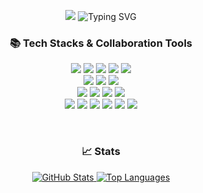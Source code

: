 <p align="center">
<img src="https://capsule-render.vercel.app/api?type=venom&height=200&color=gradient&text=Hi,%20I'm%20So%20Jeong👋&fontSize=50&desc=Frontend%20Developer%20Aspirant&textBg=false&section=header&reversal=false&descSize=20&descAlignY=70">
<img src="https://readme-typing-svg.demolab.com?font=Fira+Code&pause=1000&color=58A6FF&random=false&width=435&lines=A+student+majoring+in+SSWU-CSE.;Convergence+Security+Engineering" alt="Typing SVG" />
</p>
<h3 align="center">📚 Tech Stacks & Collaboration Tools</h3>
<p align="center">
  <!-- "https://img.shields.io/badge/{뱃지이름}-{뱃지색깔}?style=flat-square&logo={로고이름}&logoColor=white" -->
<img src="https://img.shields.io/badge/HTML5-E34F26?style=flat-square&logo=html5&logoColor=white"/>
<img src="https://img.shields.io/badge/css3-1572B6?style=flat-square&logo=css3&logoColor=white">
<img src="https://img.shields.io/badge/Javascript-ffb13b?style=flat-square&logo=javascript&logoColor=white"/>
<img src="https://img.shields.io/badge/TypeScript-3178C6?style=flat-square&logo=TypeScript&logoColor=white"/>
<img src="https://img.shields.io/badge/Python-3766AB?style=flat-square&logo=Python&logoColor=white"/>
<br>
<img src="https://img.shields.io/badge/React-61DAFB?style=flat-square&logo=React&logoColor=white"/>
<img src="https://img.shields.io/badge/React Native-61DAFB?style=flat-square&logo=React&logoColor=white"/>
<img src="https://img.shields.io/badge/styled components-DB7093?style=flat-square&logo=styled-components&logoColor=white"/>
<br>
<img src="https://img.shields.io/badge/Firebase-FFCA28?style=flat-square&logo=Firebase&logoColor=white"/>
<img src="https://img.shields.io/badge/Postman-FF6C37?style=flat-square&logo=Postman&logoColor=white"/>
<img src="https://img.shields.io/badge/Selenium-43B02A?style=flat-square&logo=Selenium&logoColor=white"/>
<img src="https://img.shields.io/badge/Android Studio-3DDC84?style=flat-square&logo=Android Studio&logoColor=white"/>
<br>
<img src="https://img.shields.io/badge/git-F05032?style=flat-square&logo=git&logoColor=white"/>
<img src="https://img.shields.io/badge/github-181717?style=flat-square&logo=github&logoColor=white"/>
<img src="https://img.shields.io/badge/Notion-000000?style=flat-square&logo=notion&logoColor=white"/>
<img src="https://img.shields.io/badge/Figma-F24E1E?style=flat-square&logo=figma&logoColor=white"/>
<img src="https://img.shields.io/badge/Slack-4A154B?style=flat-square&logo=Slack&logoColor=white">
<img src="https://img.shields.io/badge/Discord-5865F2?style=flat-square&logo=Discord&logoColor=white">
</p>

<br>
<h3 align="center">📈 Stats</h3>

<p align="center">
   <a href="https://github.com/thwjddlqslek">
     <!--GitHub 스택-->
    <img src="https://github-readme-stats.vercel.app/api?username=thwjddlqslek&show_icons=true&bg_color=00000000&layout=compact&theme=holi" alt="GitHub Stats">
  </a>

  <a href="https://github.com/thwjddlqslek">
    <!--GitHub 언어 사용빈도-->
    <img src="https://github-readme-stats.vercel.app/api/top-langs/?username=thwjddlqslek&layout=compact" alt="Top Languages">
  </a>
</p>
